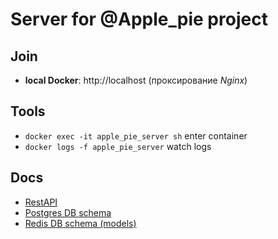 # Server for @Apple_pie project

## Join

 * **local Docker**: http://localhost (проксирование *Nginx*)

## Tools

 * `docker exec -it apple_pie_server sh` enter container
 * `docker logs -f apple_pie_server` watch logs

## Docs

 * [RestAPI](./API_DOC.md)    
 * [Postgres DB schema](../postgres/SCHEMA_DOC.md)    
 * [Redis DB schema (models)](../redis/SCHEMA_DOC.md)    
